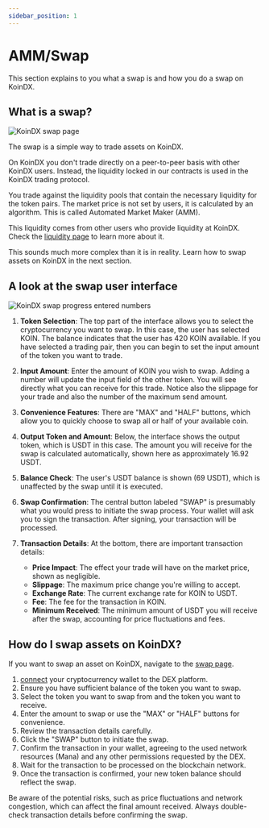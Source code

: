 ```yaml
---
sidebar_position: 1
---
```


# AMM/Swap

This section explains to you what a swap is and how you do a swap on KoinDX.

## What is a swap?

![KoinDX swap page](/img/doc_img/swap/koindx-swap-not-connected.jpg)

The swap is a simple way to trade assets on KoinDX.

On KoinDX you don't trade directly on a peer-to-peer basis with other KoinDX users. Instead, the liquidity locked in our contracts is used in the KoinDX trading protocol.

You trade against the liquidity pools that contain the necessary liquidity for the token pairs. The market price is not set by users, it is calculated by an algorithm. This is called Automated Market Maker (AMM).

This liquidity comes from other users who provide liquidity at KoinDX. Check the [liquidity page](liquidity.md) to learn more about it.

This sounds much more complex than it is in reality. Learn how to swap assets on KoinDX in the next section.

## A look at the swap user interface

![KoinDX swap progress entered numbers](/img/doc_img/swap/koindx-swap-connected-trading-example.jpg)

1. **Token Selection**: The top part of the interface allows you to select the cryptocurrency you want to swap. In this case, the user has selected KOIN. The balance indicates that the user has 420 KOIN available. If you have selected a trading pair, then you can begin to set the input amount of the token you want to trade.

2. **Input Amount**: Enter the amount of KOIN you wish to swap. Adding a number will update the input field of the other token. You will see directly what you can receive for this trade. Notice also the slippage for your trade and also the number of the maximum send amount.

3. **Convenience Features**: There are "MAX" and "HALF" buttons, which allow you to quickly choose to swap all or half of your available coin.

4. **Output Token and Amount**: Below, the interface shows the output token, which is USDT in this case. The amount you will receive for the swap is calculated automatically, shown here as approximately 16.92 USDT.

5. **Balance Check**: The user's USDT balance is shown (69 USDT), which is unaffected by the swap until it is executed.

6. **Swap Confirmation**: The central button labeled "SWAP" is presumably what you would press to initiate the swap process. Your wallet will ask you to sign the transaction. After signing, your transaction will be processed.

7. **Transaction Details**: At the bottom, there are important transaction details:
   - **Price Impact**: The effect your trade will have on the market price, shown as negligible.
   - **Slippage**: The maximum price change you're willing to accept.
   - **Exchange Rate**: The current exchange rate for KOIN to USDT.
   - **Fee**: The fee for the transaction in KOIN.
   - **Minimum Received**: The minimum amount of USDT you will receive after the swap, accounting for price fluctuations and fees.

## How do I swap assets on KoinDX?

If you want to swap an asset on KoinDX, navigate to the [swap page](https://app.koindx.com/swap?utm_source=koindx-docs).

1. [connect](../getting-started/connect.md) your cryptocurrency wallet to the DEX platform.
2. Ensure you have sufficient balance of the token you want to swap.
3. Select the token you want to swap from and the token you want to receive.
4. Enter the amount to swap or use the "MAX" or "HALF" buttons for convenience.
5. Review the transaction details carefully.
6. Click the "SWAP" button to initiate the swap.
7. Confirm the transaction in your wallet, agreeing to the used network resources (Mana) and any other permissions requested by the DEX.
8. Wait for the transaction to be processed on the blockchain network.
9. Once the transaction is confirmed, your new token balance should reflect the swap.

Be aware of the potential risks, such as price fluctuations and network congestion, which can affect the final amount received. Always double-check transaction details before confirming the swap.

